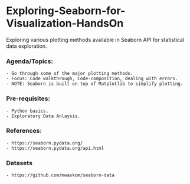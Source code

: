 # Exploring-Seaborn-for-Visualization-HandsOn
Exploring various plotting methods available in Seaborn API for statistical data exploration. 

### Agenda/Topics:
    - Go through some of the major plotting methods.
    - Focus: Code walkthrough, Code-composition, dealing with errors.
    - NOTE: Seaborn is built on top of Matplotlib to simplify plotting.

### Pre-requisites:
    - Python basics.
    - Exploratory Data Anlaysis.

### References:
    - https://seaborn.pydata.org/
    - https://seaborn.pydata.org/api.html
    
### Datasets
    - https://github.com/mwaskom/seaborn-data
